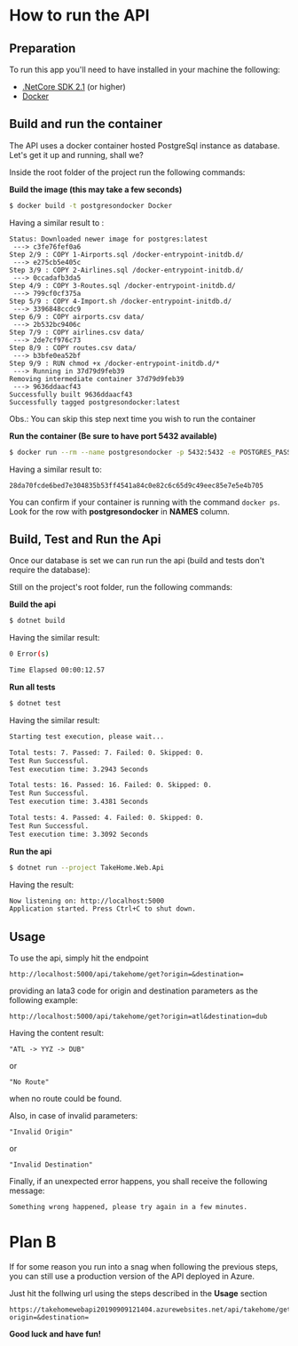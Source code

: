 # How to run the API

## Preparation

To run this app you'll need to have installed in your machine the following:

  - [.NetCore SDK 2.1] (or higher)
  - [Docker]

## Build and run the container

The API uses a docker container hosted PostgreSql instance as database. 
Let's get it up and running, shall we?

Inside the root folder of the project run the following commands:

**Build the image (this may take a few seconds)**
  ```sh
  $ docker build -t postgresondocker Docker
  ```
Having a similar result to :
```
Status: Downloaded newer image for postgres:latest
 ---> c3fe76fef0a6
Step 2/9 : COPY 1-Airports.sql /docker-entrypoint-initdb.d/
 ---> e275cb5e405c
Step 3/9 : COPY 2-Airlines.sql /docker-entrypoint-initdb.d/
 ---> 0ccadafb3da5
Step 4/9 : COPY 3-Routes.sql /docker-entrypoint-initdb.d/
 ---> 799cf0cf375a
Step 5/9 : COPY 4-Import.sh /docker-entrypoint-initdb.d/
 ---> 3396848ccdc9
Step 6/9 : COPY airports.csv data/
 ---> 2b532bc9406c
Step 7/9 : COPY airlines.csv data/
 ---> 2de7cf976c73
Step 8/9 : COPY routes.csv data/
 ---> b3bfe0ea52bf
Step 9/9 : RUN chmod +x /docker-entrypoint-initdb.d/*
 ---> Running in 37d79d9feb39
Removing intermediate container 37d79d9feb39
 ---> 9636ddaacf43
Successfully built 9636ddaacf43
Successfully tagged postgresondocker:latest
```
  
Obs.: You can skip this step next time you wish to run the container
  
**Run the container (Be sure to have port 5432 available)**
  ```sh
  $ docker run --rm --name postgresondocker -p 5432:5432 -e POSTGRES_PASSWORD=postgresondocker -d postgresondocker
  ```

Having a similar result to:

```
28da70fcde6bed7e304835b53ff4541a84c0e82c6c65d9c49eec85e7e5e4b705
```

You can confirm if your container is running with the command `docker ps`. Look for the row with **postgresondocker** in **NAMES** column.

## Build, Test and Run the Api
Once our database is set we can run run the api (build and tests don't require the database):

Still on the project's root folder, run the following commands:

**Build the api**

```sh
$ dotnet build
```
Having the similar result:
```sh
0 Error(s)

Time Elapsed 00:00:12.57
```

**Run all tests**
```sh
$ dotnet test
```
Having the similar result:
```sh
Starting test execution, please wait...

Total tests: 7. Passed: 7. Failed: 0. Skipped: 0.
Test Run Successful.
Test execution time: 3.2943 Seconds

Total tests: 16. Passed: 16. Failed: 0. Skipped: 0.
Test Run Successful.
Test execution time: 3.4381 Seconds

Total tests: 4. Passed: 4. Failed: 0. Skipped: 0.
Test Run Successful.
Test execution time: 3.3092 Seconds
```

**Run the api**

```sh
$ dotnet run --project TakeHome.Web.Api
```

Having the result:

```sh
Now listening on: http://localhost:5000
Application started. Press Ctrl+C to shut down.
```

## Usage

To use the api, simply hit the endpoint 
```
http://localhost:5000/api/takehome/get?origin=&destination=
```

providing an Iata3 code for origin and destination parameters as the following example:

```
http://localhost:5000/api/takehome/get?origin=atl&destination=dub
```

Having the content result:

```
"ATL -> YYZ -> DUB"
```

or 
```
"No Route"
```
when no route could be found.

Also, in case of invalid parameters:
```
"Invalid Origin"
```
or
```
"Invalid Destination"
```

Finally, if an unexpected error happens, you shall receive the following message:

```
Something wrong happened, please try again in a few minutes.
```

# Plan B

If for some reason you run into a snag when following the previous steps, you can still use a production version of the API deployed in Azure.

Just hit the follwing url using the steps described in the **Usage** section

```
https://takehomewebapi20190909121404.azurewebsites.net/api/takehome/get?origin=&destination=
```

**Good luck and have fun!**


   [.NetCore SDK 2.1]: <https://dotnet.microsoft.com/download/dotnet-core/2.1>
   [Docker]: <https://www.docker.com/get-started>
   